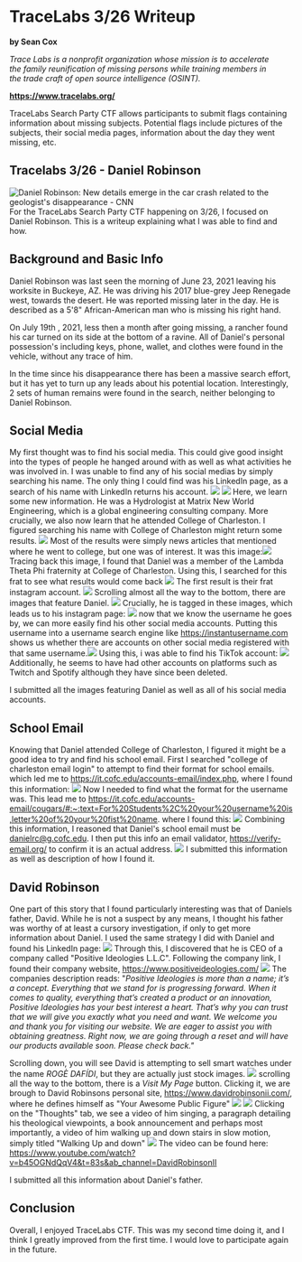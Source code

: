 ﻿# TraceLabs 3/26 Writeup
**by Sean Cox**

*Trace Labs is a nonprofit organization whose mission is to accelerate  
the family reunification of missing persons while training members in  
the trade craft of open source intelligence (OSINT).*

**https://www.tracelabs.org/**

TraceLabs Search Party CTF allows participants to submit flags containing information about missing subjects. Potential flags include pictures of the subjects, their social media pages, information about the day they went missing, etc.

## Tracelabs 3/26 - Daniel Robinson
![Daniel Robinson: New details emerge in the car crash related to the  geologist's disappearance - CNN](https://dynaimage.cdn.cnn.com/cnn/c_fill,g_auto,w_1200,h_675,ar_16:9/https%3A%2F%2Fcdn.cnn.com%2Fcnnnext%2Fdam%2Fassets%2F210922135336-01-daniel-robinson.jpg)
For the TraceLabs Search Party CTF happening on 3/26, I focused on Daniel Robinson. This is a writeup explaining what I was able to find and how. 

## Background and Basic Info
Daniel Robinson was last seen the morning of June 23, 2021 leaving his worksite in Buckeye, AZ. He was driving his 2017 blue-grey Jeep Renegade west, towards the desert. He was reported missing later in the day. He is described as a 5'8" African-American man who is missing his right hand.

On July 19th , 2021, less then a month after going missing, a rancher found his car turned on its side at the bottom of a ravine. All of Daniel's personal possession's including keys, phone, wallet, and clothes were found in the vehicle, without any trace of him.

In the time since his disappearance there has been a massive search effort, but it has yet to turn up any leads about his potential location. Interestingly, 2 sets of human remains were found in the search, neither belonging to Daniel Robinson.

## Social Media
My first thought was to find his social media. This could give good insight into the types of people he hanged around with as well as what activities he was involved in. I was unable to find any of his social medias by simply searching his name. The only thing I could find was his LinkedIn page, as a search of his name with LinkedIn returns his account. 
**![](https://lh4.googleusercontent.com/SFy4s8_dZhfC9SQ6Kk2D5PIaVj-lnBQ2aJdIQe7O5FNLdSYbRBF7at-JoWsLNlNG72RgDlCKy5qghAUtx_vaXDld-9eE6Zx-GvimifWgK6_vJmtDjU_ju3vrmR1Qolof_N4v-5Gt)**
**![](https://lh3.googleusercontent.com/hznLs9zM-oY3p0JPONcOvzqTg-4H7pcvzhvpjeqVMED_rePl_IOJ_8wFTkJrUE6S4irCnvyECjlsbr2eYrmUxwXBunOmgmr5ZFGV55eP3ZzMDr7KiEdna7obX_A6pUubwaiauoyj)**
Here, we learn some new information. He was a Hydrologist at Matrix New World Engineering, which is a global engineering consulting company. More crucially, we also now learn that he attended College of Charleston. I figured searching his name with College of Charleston might return some results. 
**![](https://lh6.googleusercontent.com/0lLZW5fhlT5fi-bBtb3sjTNed8ARQILxM-nHAYtKr-KuLTZ07o_40PaqPHSRNCKdX8y78y4fWwAgShBWrOkTzjKtulKkKUCY3_JfJBJWAQsIctDj7i9O99DYbiVibVuI4Yr9XI_W)**
Most of the results were simply news articles that mentioned where he went to college, but one was of interest. It was this image:![](https://thelambdas.org/wp-content/uploads/2021/07/HELP-US-FIND-DANIEL.png)
Tracing back this image, I found that Daniel was a member of the Lambda Theta Phi fraternity at College of Charleston. Using this, I searched for this frat to see what results would come back 
**![](https://lh4.googleusercontent.com/DXMd7cV73KUHryb5AvUB2QPK3ZAfPVMbV3mD53eDGCMrxZkQlxYdihkciN59BpkT8NcSAT9RdZCxEI1c1NkDhW7IyNXB6-oqt2yq1OtYqoqERnAgbrmirm4FXzF8h717rynnowAz)**
The first result is their frat instagram account. 
**![](https://lh4.googleusercontent.com/2g6kKT9o_zUr9k4OBtd1hx6UACjN9-pQp-Y0nscx4v9oqxjGTy2ukA7prexdVHIYB_0neYRXT0mavkSoQBz791xbpSGDIsV9bINrYmAU7jMmyT9zLD35Nyq06g5yvtSOSULC-77l)**
Scrolling almost all the way to the bottom, there are images that feature Daniel. 
**![](https://lh5.googleusercontent.com/lUesxm5jd1kmIjeNMN07Wjxb4J4Xa5Fyu8nJOPiicsX4MAKhZLis-ninFdTt2ZN-L2TBPaZ68n2INwYyBK4wqXOJ5RhP74qC9OYhju-9eRcOCQt45AAWlQJ4_qqz2DkKSyQrOvUp)**
Crucially, he is tagged in these images, which leads us to his instagram page: 
**![](https://lh6.googleusercontent.com/059yDG_RwITVj_o9LTJj3pKIIiHmTlvDaQzLc0fJmqg26gM6j9073SfKHjXomvCdGQkN2wctIqe5746NmnJoOhDjZ_OeW3U8_lK0WYKNw0KeX-kKvFiIDrYFjY-fZtTGnbi0q_1R)**
now that we know the username he goes by, we can more easily find his other social media accounts.  Putting this username into a username search engine like https://instantusername.com shows us whether there are accounts on other social media registered with that same username.**![](https://lh5.googleusercontent.com/moA1DYVNvB73Ds-LGXNFgb7Q_l4sn0bw_zRoy7qO91n7hNA80OFKvc9nonCmB3MIGgKhVL6kBKyRopvCx7E_KFSGK0bdxQqkwVwxIWiS57jpg68gKkla6PkS-iIwcs5o-QEluzNm)**
Using this, i was able to find his TikTok account:
**![](https://lh5.googleusercontent.com/dcHGcZYP0lJEVZ7fEDNLpjX9FERKqT3a0K3A5zTf1YGNd_8CgWm1JkhB1XRE7A3X4TTAC2N0rpWGfjuhjpBrePpN-v2pofM1CX1ltJusC_1k1w9jkNiH1Lqr7us4FhVzF6obSWOy)**
Additionally, he seems to have had other accounts on platforms such as Twitch and Spotify although they have since been deleted.

I submitted all the images featuring Daniel as well as all of his social media accounts.

## School Email
Knowing that Daniel attended College of Charleston, I figured it might be a good idea to try and find his school email. First I searched "college of charleston email login" to attempt to find their format for school emails. which led me to https://it.cofc.edu/accounts-email/index.php, where I found this information:
**![](https://lh3.googleusercontent.com/BFdJw_STAuNgmSU49OVz15xmLRx82jV59qL92fQzgNd2lVjz0TTduNfwFpuuXRCQWhCBkm2wp12F8mAonLhS_z3XfKxHmmE6lOtlbHBL9LN1PHbJIiO2yZQf1Cr0rLblwHKevcGp)**
Now I needed to find what the format for the username was. This lead me to https://it.cofc.edu/accounts-email/cougars/#:~:text=For%20Students%2C%20your%20username%20is,letter%20of%20your%20fist%20name. where I found this: 
**![](https://lh3.googleusercontent.com/dR7NFQ4MekXzg3SB5FXaBhr77JcD1QnbuLTm3MdCwy8Dj1W7fWyRCjgaBercoZdWytiNlaLPCRbF8ExUoCl8QcvCtBiPmFsg_x_EFVcqI5Hqt9vq4Stro6B5NnnMGmBjvMv1DC_u)**
Combining this information, I reasoned that Daniel's school email must be danielrc@g.cofc.edu. I then put this info an email validator, https://verify-email.org/ to confirm it is an actual address. 
**![](https://lh3.googleusercontent.com/VKf5hASK080dJc5H_XXdh1rtkbHVh-E8HuSFm6ZXrIZcckyyLMkDHqFnnK2VYrftkJwSlQa0khyLJ9HwNqxKP7rPWc0k4YbFYQ3Xyh32gUvqPp1DCH6Sn_fNfPuY7B_98OMfYgdT)**
I submitted this information as well as description of how I found it. 

## David Robinson
One part of this story that I found particularly interesting was that of Daniels father, David.  While he is not a suspect by any means, I thought his father was worthy of at least a cursory investigation, if only to get more information about Daniel. I used the same strategy I did with Daniel and found his LinkedIn page: 
**![](https://lh4.googleusercontent.com/Xhw_JOLzLgYQ5kpYf9JckLOrMApy9HJ5zn_eB_LwaGoFSfhONmDUQCTt4tR0oKM3w5SIcQao5KlekRF3WIRG_jvwk5qg_B20eCzm1AZ8MjmWRd0wEncZ1GuGCMKk3jymeA7ZbrFj)**
Through this, I discovered that he is CEO of a company called "Positive Ideologies L.L.C". Following the company link, I found their company website, https://www.positiveideologies.com/
**![](https://lh4.googleusercontent.com/WvyBu0vvkp1h4Z82x54NIfWVIOjQmg2OxxCVTH6OJa0tqBBfWGlmGCav3Iy6ovcktor625qbl6IAwygoIh1D_cGtV86e4xYSQ5iGlHHSAfcFaM1HSJHhuwpntJ-kaIXnWue0mj-g)**
The companies description reads: "*Positive Ideologies is more than a name; it’s a concept. Everything that we stand for is progressing forward. When it comes to quality, everything that’s created a product or an innovation, Positive Ideologies has your best interest a heart. That’s why you can trust that we will give you exactly what you need and want.* *We welcome you and thank you for visiting our website. We are eager to assist you with obtaining greatness. Right now, we are going through a reset and will have our products available soon. Please check back."*

Scrolling down, you will see David is attempting to sell smart watches under the name *ROGЀ DAFÍDI*, but they are actually just stock images.
**![](https://lh5.googleusercontent.com/mxzst3zYnccyHp9GO7EuDZHTw25pPIbDy7FhFiz05KqRxpM45QnL6ANulwzz-n4zcptc3risGGDvcPImCDOl0C2kEj4Dg0hdo76uhkO11-kT1RrjiDyhLbc-WQR_cyyQIlo3abxa)**
scrolling all the way to the bottom, there is a *Visit My Page* button. Clicking it, we are brough to David Robinsons personal site, https://www.davidrobinsonii.com/, where he defines himself as "Your Awesome Public Figure"
**![](https://lh6.googleusercontent.com/8RBnVjInCCGHRFmVxMW6kha_GhtaHChLdJbJz8K7D8Nh3IUbiejbmGLjCHN0TuKx73d7NfmJNpGKuDMYbABhZMfY3gKYzl5ylWXH_j97I1meIpavr4oMhz2oA58OiayDcRAaxeGR)**
**![](https://lh3.googleusercontent.com/k8Org0l5LwYppGD02ijkQ5E89CrbaQkcIKyn4QHEotgdjEK-TlNgzqcRKlCI-w2WhTufIViFcsAaDBI6wuSu0PFD9VTHGB9_1KDZiWkWySQhiZ_uaXwors6z0bWlx8cXT8unZ4ku)**
Clicking on the "Thoughts" tab, we see a video of him singing, a paragraph detailing his theological viewpoints, a book announcement and perhaps most importantly, a video of him walking up and down stairs in slow motion, simply titled "Walking Up and down" 
**![](https://lh5.googleusercontent.com/q4PTiC0HVhplb-LcVlX5XTEu4Ntd3QCrRTB6nMxG5_P9r3sGljeihK7wgccmMDIBb37xFkOQRFaxbSFPzKE427agl76-OXGi752CLsXW_CppKsmpL7Ae-7dDCmsIZdGxC5Adj1ua)**
The video can be found here: https://www.youtube.com/watch?v=b45OGNdQqV4&t=83s&ab_channel=DavidRobinsonII

I submitted all this information about Daniel's father. 
## Conclusion
Overall, I enjoyed TraceLabs CTF. This was my second time doing it, and I think I greatly improved from the first time. I would love to participate again in the future. 


